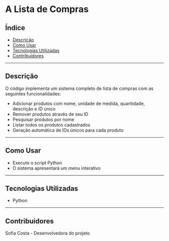 # A Lista de Compras

## Índice
- [Descrição](#descrição)
- [Como Usar](#como-usar)
- [Tecnologias Utilizadas](#tecnologias-utilizadas)
- [Contribuidores](#contribuidores)
---
## Descrição
O código implementa um sistema completo de lista de compras com as seguintes funcionalidades:
- Adicionar produtos com nome, unidade de medida, quantidade, descrição e ID único
- Remover produtos através de seu ID
- Pesquisar produtos por nome
- Listar todos os produtos cadastrados
- Geração automática de IDs únicos para cada produto

---
## Como Usar
- Execute o script Python
- O sistema apresentará um menu interativo
---
## Tecnologias Utilizadas
- Python
---
## Contribuidores
Sofia Costa - Desenvolvedora do projeto
